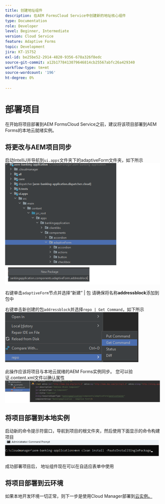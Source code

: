 ```yaml
---
title: 创建地址组件
description: 在AEM FormsCloud Service中创建新的地址核心组件
type: Documentation
role: Developer
level: Beginner, Intermediate
version: Cloud Service
feature: Adaptive Forms
topic: Development
jira: KT-15752
exl-id: be25be52-2914-4820-9356-678a326f8edc
source-git-commit: a12b1778413079646814cb25567abfc26a429340
workflow-type: tm+mt
source-wordcount: '196'
ht-degree: 0%

---
```


# 部署项目

在开始将项目部署到AEM FormsCloud Service之前，建议将该项目部署到AEM Forms的本地云就绪实例。

## 将更改与AEM项目同步

启动IntelliJ并导航到``ui.apps``文件夹下的adaptiveForm文件夹，如下所示
![intellij](assets/intellij.png)

右键单击``adaptiveForm``节点并选择“新建” | 包
请确保将名称**addressblock**&#x200B;添加到包中

右键单击新创建的包``addressblock``并选择``repo | Get Command``，如下所示
![repo-sync](assets/sync-repo.png)

此操作应该将项目与本地云就绪的AEM Forms实例同步。 您可以验证.content.xml文件以确认属性
![同步后](assets/after-sync.png)

## 将项目部署到本地实例

启动新的命令提示符窗口，导航到项目的根文件夹，然后使用下面显示的命令构建项目
![部署](assets/build-project.png)

成功部署项目后，
地址组件现在可以在自适应表单中使用

## 将项目部署到云环境

如果本地开发环境一切正常，则下一步是使用Cloud Manager部署到[云实例。](https://experienceleague.adobe.com/en/docs/experience-manager-learn/cloud-service/forms/developing-for-cloud-service/push-project-to-cloud-manager-git)
